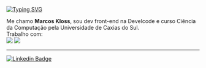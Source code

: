 [![Typing SVG](https://readme-typing-svg.herokuapp.com?font=Fira+Code&pause=1000&width=435&lines=Opa!%F0%9F%A4%98)](https://git.io/typing-svg)

Me chamo **Marcos Kloss**, sou dev front-end na Develcode e curso Ciência da Computação pela Universidade de Caxias do Sul.</br>
Trabalho com: </br>
 [![](https://img.shields.io/badge/React-20232A?style=for-the-badge&logo=react&logoColor=61DAFB)](https://pt-br.reactjs.org/)
 [![](https://img.shields.io/badge/JavaScript-F7DF1E?style=for-the-badge&logo=javascript&logoColor=black)]()
 
---

 [![Linkedin Badge](https://img.shields.io/badge/LinkedIn-0077B5?style=for-the-badge&logo=linkedin&logoColor=white)](https://www.linkedin.com/in/marcos-kloss/)



